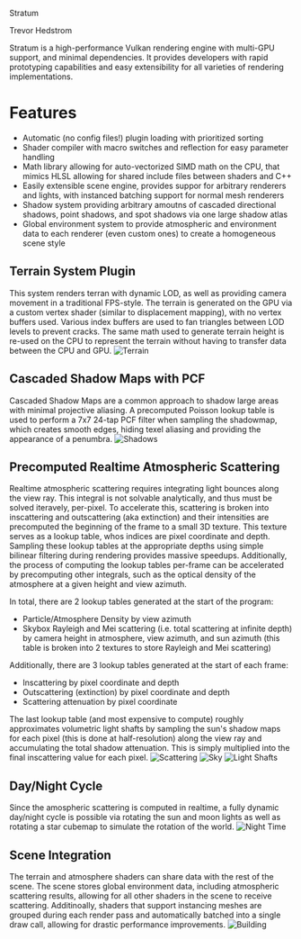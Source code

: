 Stratum

Trevor Hedstrom

Stratum is a high-performance Vulkan rendering engine with multi-GPU support, and minimal dependencies. It provides developers with rapid
prototyping capabilities and easy extensibility for all varieties of rendering implementations.

# Features
* Automatic (no config files!) plugin loading with prioritized sorting
* Shader compiler with macro switches and reflection for easy parameter handling
* Math library allowing for auto-vectorized SIMD math on the CPU, that mimics HLSL allowing for shared include files between shaders and C++
* Easily extensible scene engine, provides suppor for arbitrary renderers and lights, with instanced batching support for normal mesh renderers
* Shadow system providing arbitrary amoutns of cascaded directional shadows, point shadows, and spot shadows via one large shadow atlas
* Global environment system to provide atmospheric and environment data to each renderer (even custom ones) to create a homogeneous scene style

## Terrain System Plugin
This system renders terran with dynamic LOD, as well as providing camera movement in a traditional FPS-style.
The terrain is generated on the GPU via a custom vertex shader (similar to displacement mapping), with no vertex buffers used.
Various index buffers are used to fan triangles between LOD levels to prevent cracks. The same math used to generate terrain height
is re-used on the CPU to represent the terrain without having to transfer data between the CPU and GPU.
![Terrain](https://i.imgur.com/9yNSXfn.png)

## Cascaded Shadow Maps with PCF
Cascaded Shadow Maps are a common approach to shadow large areas with minimal projective aliasing. A precomputed Poisson lookup table
is used to perform a 7x7 24-tap PCF filter when sampling the shadowmap, which creates smooth edges, hiding texel aliasing and providing
the appearance of a penumbra.
![Shadows](https://i.imgur.com/0MMcHFw.png)

## Precomputed Realtime Atmospheric Scattering
Realtime atmospheric scattering requires integrating light bounces along the view ray. This integral is not solvable analytically, and thus
must be solved iteravely, per-pixel. To accelerate this, scattering is broken into inscattering and outscattering (aka extinction) and their intensities
are precomputed the beginning of the frame to a small 3D texture. This texture serves as a lookup table, whos indices are pixel coordinate and depth.
Sampling these lookup tables at the appropriate depths using simple bilinear filtering during rendering provides massive speedups. Additionally, the process
of computing the lookup tables per-frame can be accelerated by precomputing other integrals, such as the optical density of the atmosphere at a given height and view azimuth.

In total, there are 2 lookup tables generated at the start of the program:
* Particle/Atmosphere Density by view azimuth
* Skybox Rayleigh and Mei scattering (i.e. total scattering at infinite depth) by camera height in atmosphere, view azimuth, and sun azimuth (this table is broken into 2 textures to store Rayleigh and Mei scattering)

Additionally, there are 3 lookup tables generated at the start of each frame:
* Inscattering by pixel coordinate and depth
* Outscattering (extinction) by pixel coordinate and depth
* Scattering attenuation by pixel coordinate

The last lookup table (and most expensive to compute) roughly approximates volumetric light shafts by sampling the sun's shadow maps for each pixel (this is done at half-resolution)
along the view ray and accumulating the total shadow attenuation. This is simply multiplied into the final inscattering value for each pixel.
![Scattering](https://i.imgur.com/6VPDNMi.png)
![Sky](https://i.imgur.com/vxACLtK.png)
![Light Shafts](https://i.imgur.com/Agn5XNF.png)

## Day/Night Cycle
Since the amospheric scattering is computed in realtime, a fully dynamic day/night cycle is possible via rotating the sun and moon lights as well as rotating a star cubemap to
simulate the rotation of the world.
![Night Time](https://i.imgur.com/cQMBzWx.png)

## Scene Integration
The terrain and atmosphere shaders can share data with the rest of the scene. The scene stores global environment data, including atmospheric scattering results,
allowing for all other shaders in the scene to receive scattering. Additinoally, shaders that support instancing meshes are grouped during each render pass and automatically
batched into a single draw call, allowing for drastic performance improvements.
![Building](https://i.imgur.com/cdAEXQS.png)